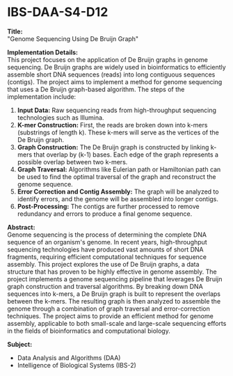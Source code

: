 # IBS-DAA-S4-D12

**Title:**  
"Genome Sequencing Using De Bruijn Graph"

**Implementation Details:**  
This project focuses on the application of De Bruijn graphs in genome sequencing. De Bruijn graphs are widely used in bioinformatics to efficiently assemble short DNA sequences (reads) into long contiguous sequences (contigs). The project aims to implement a method for genome sequencing that uses a De Bruijn graph-based algorithm. The steps of the implementation include:

  1. **Input Data:** Raw sequencing reads from high-throughput sequencing technologies such as Illumina.
  2. **K-mer Construction:** First, the reads are broken down into k-mers (substrings of length k). These k-mers will serve as the vertices of the De Bruijn graph.
  3. **Graph Construction:** The De Bruijn graph is constructed by linking k-mers that overlap by (k-1) bases. Each edge of the graph represents a possible overlap between two k-mers.
  4. **Graph Traversal:** Algorithms like Eulerian path or Hamiltonian path can be used to find the optimal traversal of the graph and reconstruct the genome sequence.
  5. **Error Correction and Contig Assembly:** The graph will be analyzed to identify errors, and the genome will be assembled into longer contigs.
  6. **Post-Processing:** The contigs are further processed to remove redundancy and errors to produce a final genome sequence.

**Abstract:**  
Genome sequencing is the process of determining the complete DNA sequence of an organism's genome. In recent years, high-throughput sequencing technologies have produced vast amounts of short DNA fragments, requiring efficient computational techniques for sequence assembly. This project explores the use of De Bruijn graphs, a data structure that has proven to be highly effective in genome assembly. The project implements a genome sequencing pipeline that leverages De Bruijn graph construction and traversal algorithms. By breaking down DNA sequences into k-mers, a De Bruijn graph is built to represent the overlaps between the k-mers. The resulting graph is then analyzed to assemble the genome through a combination of graph traversal and error-correction techniques. The project aims to provide an efficient method for genome assembly, applicable to both small-scale and large-scale sequencing efforts in the fields of bioinformatics and computational biology. 

**Subject:**  
- Data Analysis and Algorithms (DAA)  
- Intelligence of Biological Systems (IBS-2)
